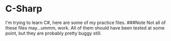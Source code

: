 # C-Sharp
I'm trying to learn C#, here are some of my practice files.
###Note
Not all of these files may...ummm, work. All of them should have been tested at some point, but they are probably pretty buggy still.
